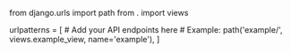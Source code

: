 from django.urls import path
from . import views

urlpatterns = [
    # Add your API endpoints here
    # Example: path('example/', views.example_view, name='example'),
]
